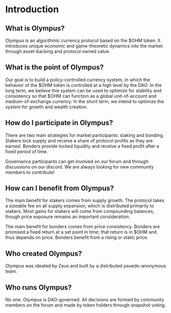 # Introduction

## What is Olympus?

Olympus is an algorithmic currency protocol based on the $OHM token. It introduces unique economic and game-theoretic dynamics into the market through asset-backing and protocol owned value.

## What is the point of Olympus?

Our goal is to build a policy-controlled currency system, in which the behavior of the $OHM token is controlled at a high level by the DAO. In the long term, we believe this system can be used to optimize for stability and consistency so that $OHM can function as a global unit-of-account and medium-of-exchange currency. In the short term, we intend to optimize the system for growth and wealth creation.

## How do I participate in Olympus?

There are two main strategies for market participants: staking and bonding. Stakers lock supply and receive a share of protocol profits as they are earned. Bonders provide locked liquidity and receive a fixed profit after a fixed period of time.

Governance participants can get involved on our forum and through discussions on our discord. We are always looking for new community members to contribute!

## How can I benefit from Olympus?

The main benefit for stakers comes from supply growth. The protocol takes a sizeable fee on all supply expansion, which is distributed primarily to stakers. Most gains for stakers will come from compounding balances, though price exposure remains an important consideration.

The main benefit for bonders comes from price consistency. Bonders are promised a fixed return at a set point in time; that return is in $OHM and thus depends on price. Bonders benefit from a rising or static price.

## Who created Olympus?

Olympus was ideated by Zeus and built by a distributed psuedo-anonymous team.

## Who runs Olympus?

No one. Olympus is DAO-governed. All decisions are formed by community members on the forum and made by token holders through snapshot voting.



